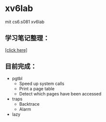 # xv6lab
mit cs6.s081 xv6lab
## 学习笔记整理：
[[click here]](https://gaojj.notion.site/xv6-lab-c79fc7df97c44f1482bae9e860a3e4ff?pvs=4) 
## 目前完成：
- pgtbl
  - Speed up system calls
  - Print a page table
  - Detect which pages have been accessed
- traps
  - Backtrace
  - Alarm
- lazy
  

